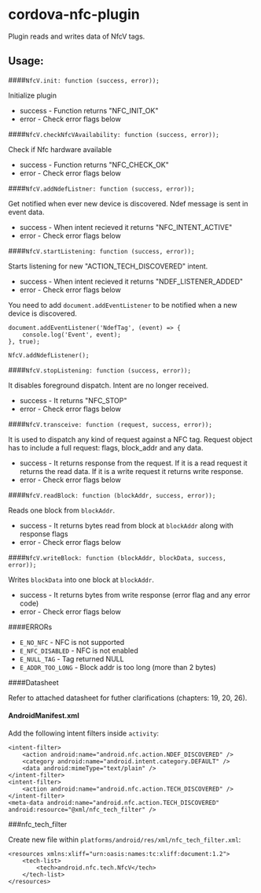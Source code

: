 # cordova-nfc-plugin

Plugin reads and writes data of NfcV tags.

Usage:
----------------------------------------------------

####`NfcV.init: function (success, error));`

Initialize plugin

* success - Function returns "NFC_INIT_OK"
* error - Check error flags below


####`NfcV.checkNfcVAvailability: function (success, error));`

Check if Nfc hardware available

* success - Function returns "NFC_CHECK_OK"
* error - Check error flags below

####`NfcV.addNdefListner: function (success, error));`

Get notified when ever new device is discovered. Ndef message is sent in event data.

* success - When intent recieved it returns "NFC_INTENT_ACTIVE"
* error - Check error flags below


####`NfcV.startListening: function (success, error));`

Starts listening for new "ACTION_TECH_DISCOVERED" intent.

* success - When intent recieved it returns "NDEF_LISTENER_ADDED"
* error - Check error flags below

You need to add `document.addEventListener` to be notified when a new device is discovered.

```
document.addEventListener('NdefTag', (event) => {
    console.log('Event', event);
}, true);

NfcV.addNdefListener();
```


####`NfcV.stopListening: function (success, error));`

It disables foreground dispatch. Intent are no longer received.

* success - It returns "NFC_STOP"
* error - Check error flags below

####`NfcV.transceive: function (request, success, error));`

It is used to dispatch any kind of request against a NFC tag. Request object has to include a full request: flags, block_addr and any data.

* success - It returns response from the request. If it is a read request it returns the read data. If it is a write request it returns write response.
* error - Check error flags below


####`NfcV.readBlock: function (blockAddr, success, error));`

Reads one block from `blockAddr`.

* success - It returns bytes read from block at `blockAddr` along with response flags
* error - Check error flags below


####`NfcV.writeBlock: function (blockAddr, blockData, success, error));`

Writes `blockData` into one block at `blockAddr`.

* success - It returns bytes from write response (error flag and any error code)
* error - Check error flags below


####ERRORs

* `E_NO_NFC` - NFC is not supported
* `E_NFC_DISABLED` - NFC is not enabled
* `E_NULL_TAG` - Tag returned NULL
* `E_ADDR_TOO_LONG` - Block addr is too long (more than 2 bytes)

####Datasheet

Refer to attached datasheet for futher clarifications (chapters: 19, 20, 26).

#### AndroidManifest.xml

Add the following ìntent filters inside `activity`:

```
<intent-filter>
    <action android:name="android.nfc.action.NDEF_DISCOVERED" />
    <category android:name="android.intent.category.DEFAULT" />
    <data android:mimeType="text/plain" />
</intent-filter>
<intent-filter>
    <action android:name="android.nfc.action.TECH_DISCOVERED" />
</intent-filter>
<meta-data android:name="android.nfc.action.TECH_DISCOVERED" android:resource="@xml/nfc_tech_filter" />
```
###nfc_tech_filter

Create new file within `platforms/android/res/xml/nfc_tech_filter.xml`:

```
<resources xmlns:xliff="urn:oasis:names:tc:xliff:document:1.2">
    <tech-list>
        <tech>android.nfc.tech.NfcV</tech>
    </tech-list>
</resources>
```